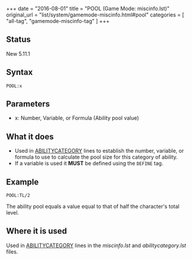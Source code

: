 +++
date = "2016-08-01"
title = "POOL (Game Mode: miscinfo.lst)"
original_url = "list/system/gamemode-miscinfo.html#pool"
categories = [ "all-tag", "gamemode-miscinfo-tag" ]
+++

## Status

New 5.11.1

## Syntax

`POOL:x`

## Parameters

-   x: Number, Variable, or Formula (Ability
    pool value)



What it does
------------

-   Used in
    [ABILITYCATEGORY](/list/system/gamemode-miscinfo/abilitycategory.html)
    lines to establish the number, variable, or formula to use to
    calculate the pool size for this category of ability.
-   If a variable is used it **MUST** be defined using the `DEFINE` tag.

Example
-------

`POOL:TL/2`

The ability pool equals a value equal to that of half the character's
total level.

Where it is used
----------------

Used in
[ABILITYCATEGORY](/list/system/gamemode-miscinfo/abilitycategory.html)
lines in the *miscinfo.lst* and *abilitycategory.lst* files.

